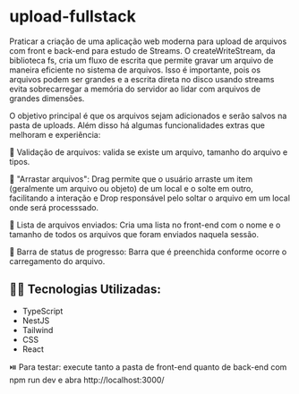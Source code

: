 # upload-fullstack

Praticar a criação de uma aplicação web moderna para upload de arquivos com front e back-end para estudo de Streams.
O createWriteStream, da biblioteca fs, cria um fluxo de escrita que permite gravar um arquivo de maneira eficiente no sistema de arquivos. Isso é importante, pois os arquivos podem ser grandes e a escrita direta no disco usando streams evita sobrecarregar a memória do servidor ao lidar com arquivos de grandes dimensões.

O objetivo principal é que os arquivos sejam adicionados e serão salvos na pasta de uploads. Além disso há algumas funcionalidades extras que melhoram e experiência:

:small_blue_diamond: Validação de arquivos: valida se existe um arquivo, tamanho do arquivo e tipos.

:small_blue_diamond: "Arrastar arquivos": Drag permite que o usuário arraste um item (geralmente um arquivo ou objeto) de um local e o solte em outro, facilitando a interação e Drop responsável pelo soltar o arquivo em um local onde será processsado. 

:small_blue_diamond: Lista de arquivos enviados: Cria uma lista no front-end com o nome e o tamanho de todos os arquivos que foram enviados naquela sessão.

:small_blue_diamond: Barra de status de progresso: Barra que é preenchida conforme ocorre o carregamento do arquivo. 


 
## 👨‍💻 Tecnologias Utilizadas:

- TypeScript
- NestJS
- Tailwind
- CSS
- React


⏯️ Para testar: execute tanto a pasta de front-end quanto de back-end com npm run dev e abra http://localhost:3000/
